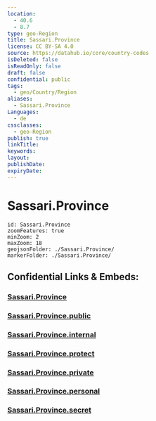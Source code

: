 ```yaml
---
location:
  - 40.6
  - 8.7
type: geo-Region
title: Sassari.Province
license: CC BY-SA 4.0
source: https://datahub.io/core/country-codes
isDeleted: false
isReadOnly: false
draft: false
confidential: public
tags:
  - geo/Country/Region
aliases:
  - Sassari.Province
Languages:
  - de
cssclasses:
  - geo-Region
publish: true
linkTitle:
keywords:
layout:
publishDate:
expiryDate:
---
```


# Sassari.Province

```leaflet
id: Sassari.Province
zoomFeatures: true 
minZoom: 2 
maxZoom: 18
geojsonFolder: ./Sassari.Province/
markerFolder: ./Sassari.Province/
```


## Confidential Links & Embeds: 

### [Sassari.Province](/_Standards/Earth/Continent/Europe/Europe~South/Italy/regions~Italy/Sardinia/Sassari.Province.md) 

### [Sassari.Province.public](/_public/Earth/Continent/Europe/Europe~South/Italy/regions~Italy/Sardinia/Sassari.Province.public.md) 

### [Sassari.Province.internal](/_internal/Earth/Continent/Europe/Europe~South/Italy/regions~Italy/Sardinia/Sassari.Province.internal.md) 

### [Sassari.Province.protect](/_protect/Earth/Continent/Europe/Europe~South/Italy/regions~Italy/Sardinia/Sassari.Province.protect.md) 

### [Sassari.Province.private](/_private/Earth/Continent/Europe/Europe~South/Italy/regions~Italy/Sardinia/Sassari.Province.private.md) 

### [Sassari.Province.personal](/_personal/Earth/Continent/Europe/Europe~South/Italy/regions~Italy/Sardinia/Sassari.Province.personal.md) 

### [Sassari.Province.secret](/_secret/Earth/Continent/Europe/Europe~South/Italy/regions~Italy/Sardinia/Sassari.Province.secret.md)


